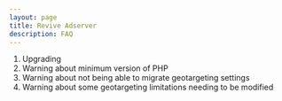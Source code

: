 ```yaml
---
layout: page
title: Revive Adserver
description: FAQ
---
```


1. Upgrading
  1. Warning about minimum version of PHP
  1. Warning about not being able to migrate geotargeting settings
  1. Warning about some geotargeting limitations needing to be modified